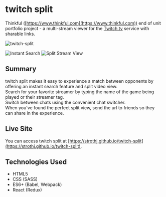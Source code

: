 # twitch split
Thinkful ([https://www.thinkful.com](https://www.thinkful.com))
end of unit portfolio project - a multi-stream viewer for the [Twitch.tv](https://twitch.tv) service with sharable links.

![twitch-split](https://raw.githubusercontent.com/strothj/twitch-split/master/screenshots/twitch-split-0.png)


![Instant Search](https://raw.githubusercontent.com/strothj/twitch-split/master/screenshots/twitch-split-0.png)
![Split Stream View](https://raw.githubusercontent.com/strothj/twitch-split/master/screenshots/twitch-split-0.png)

## Summary
twitch split makes it easy to experience a match between opponents by offering
an instant search feature and split video view.  
Search for your favorite streamer by typing the name of the game being played or
their streamer tag.  
Switch between chats using the convenient chat switcher.  
When you've found the perfect split view, send the url to friends so they can 
share in the experience.

## Live Site
You can access twitch split at [https://strothj.github.io/twitch-split](https://strothj.github.io/twitch-split).

## Technologies Used
* HTML5
* CSS (SASS)
* ES6+ (Babel, Webpack)
* React (Redux)
